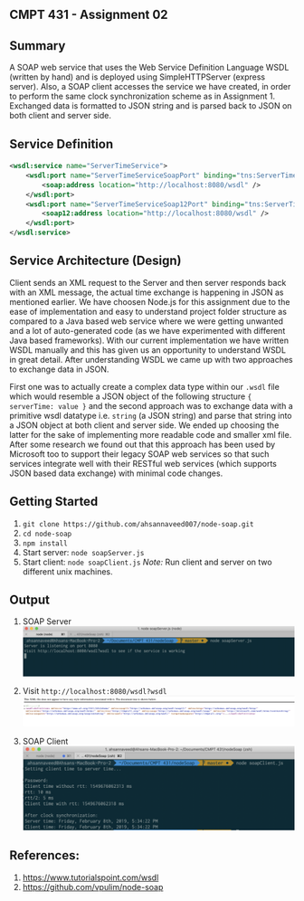 ## CMPT 431 - Assignment 02

## Summary

A SOAP web service that uses the Web Service Definition Language WSDL (written by hand) and is deployed using SimpleHTTPServer (express server). Also, a SOAP client accesses the service we have created, in order to perform the same clock synchronization scheme as in Assignment 1. Exchanged data is formatted to JSON string and is parsed back to JSON on both client and server side.

## Service Definition

```xml
<wsdl:service name="ServerTimeService">
    <wsdl:port name="ServerTimeServiceSoapPort" binding="tns:ServerTimeServiceSoapBinding">
        <soap:address location="http://localhost:8080/wsdl" />
    </wsdl:port>
    <wsdl:port name="ServerTimeServiceSoap12Port" binding="tns:ServerTimeServiceSoap12Binding">
        <soap12:address location="http://localhost:8080/wsdl" />
    </wsdl:port>
</wsdl:service>
```

## Service Architecture (Design)

Client sends an XML request to the Server and then server responds back with an XML message, the actual time exchange is happening in JSON as mentioned earlier. We have choosen Node.js for this assignment due to the ease of implementation and easy to understand project folder structure as compared to a Java based web service where we were getting unwanted and a lot of auto-generated code (as we have experimented with different Java based frameworks). With our current implementation we have written WSDL manually and this has given us an opportunity to understand WSDL in great detail. After understanding WSDL we came up with two approaches to exchange data in JSON.

First one was to actually create a complex data type within our `.wsdl` file which would resemble a JSON object of the following structure `{ serverTime: value }` and the second approach was to exchange data with a primitive wsdl datatype i.e. `string` (a JSON string) and parse that string into a JSON object at both client and server side. We ended up choosing the latter for the sake of implementing more readable code and smaller xml file. After some research we found out that this approach has been used by Microsoft too to support their legacy SOAP web services so that such services integrate well with their RESTful web services (which supports JSON based data exchange) with minimal code changes.

## Getting Started

1. `git clone https://github.com/ahsannaveed007/node-soap.git`
2. `cd node-soap`
3. `npm install`
4. Start server: `node soapServer.js`
5. Start client: `node soapClient.js`
   _Note:_ Run client and server on two different unix machines.

## Output

1. SOAP Server
   ![Soap Server](server_listening.png)

2. Visit `http://localhost:8080/wsdl?wsdl`
   ![Service Definition](service_def.png)

3. SOAP Client
   ![Soap Client](soap_client.png)

## References:

1. https://www.tutorialspoint.com/wsdl
2. https://github.com/vpulim/node-soap
